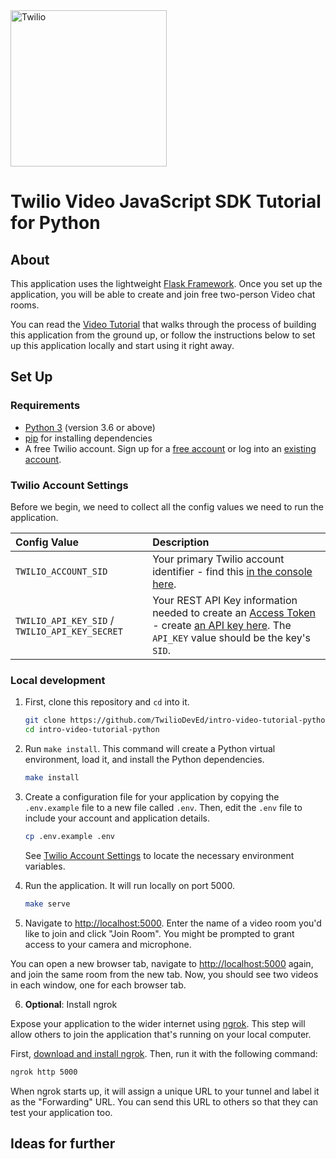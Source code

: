 <a href="https://www.twilio.com">
  <img src="https://static0.twilio.com/marketing/bundles/marketing/img/logos/wordmark-red.svg" alt="Twilio" width="250" />
</a>

# Twilio Video JavaScript SDK Tutorial for Python

## About

This application uses the lightweight [Flask Framework](http://flask.pocoo.org/).
Once you set up the application, you will be able to create and join free two-person Video chat rooms.

You can read the [Video Tutorial](https://www.twilio.com/docs/video/tutorials/get-started-with-twilio-video-python-flask-server)
that walks through the process of building this application from the ground up, or follow the instructions below to
set up this application locally and start using it right away.

## Set Up

### Requirements
* [Python 3](https://wiki.python.org/moin/BeginnersGuide/Download) (version 3.6 or above)
* [pip](https://pip.pypa.io/en/stable/installation/) for installing dependencies
* A free Twilio account. Sign up for a [free account](https://www.twilio.com/try-twilio) or log into an [existing account](https://www.twilio.com/console).


### Twilio Account Settings

Before we begin, we need to collect all the config values we need to run the application.

| Config Value  | Description |
| :-------------  |:------------- |
`TWILIO_ACCOUNT_SID` | Your primary Twilio account identifier - find this [in the console here](https://www.twilio.com/console).
`TWILIO_API_KEY_SID` / `TWILIO_API_KEY_SECRET` | Your REST API Key information needed to create an [Access Token](https://www.twilio.com/docs/iam/access-tokens) - create [an API key here](https://www.twilio.com/console/project/api-keys). The `API_KEY` value should be the key's `SID`.

### Local development

1. First, clone this repository and `cd` into it.

   ```bash
   git clone https://github.com/TwilioDevEd/intro-video-tutorial-python.git
   cd intro-video-tutorial-python
   ```

2. Run `make install`. This command will create a Python virtual environment, load it, and install the Python dependencies.

   ```bash
   make install
   ```

3. Create a configuration file for your application by copying the `.env.example` file to a new file called `.env`. Then, edit the `.env` file to include your account and application details.

   ```bash
   cp .env.example .env
   ```

   See [Twilio Account Settings](#twilio-account-settings) to locate the necessary environment variables.

4. Run the application. It will run locally on port 5000.

   ```bash
   make serve
   ```

5. Navigate to [http://localhost:5000](http://localhost:5000). Enter the name of a video room you'd like to join and click "Join Room". You might be prompted to grant access to your camera and microphone.

You can open a new browser tab, navigate to [http://localhost:5000](http://localhost:5000) again, and join the same room from the new tab. Now, you should see two videos in each window, one for each browser tab.

6. **Optional**: Install ngrok

Expose your application to the wider internet using [ngrok](https://ngrok.com/download). This step will allow others to join the application that's running on your local computer.

First, [download and install ngrok](https://ngrok.com/download). Then, run it with the following command:

   ```bash
   ngrok http 5000
   ```

When ngrok starts up, it will assign a unique URL to your tunnel and label it as the "Forwarding" URL. You can send this URL to others so that they can test your application too.

## Ideas for further 
